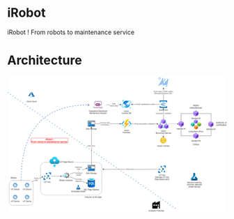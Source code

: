 # iRobot
iRobot ! From robots to maintenance service

# Architecture
![](/Architecture/iRobotArchitecture.png?raw=true)
